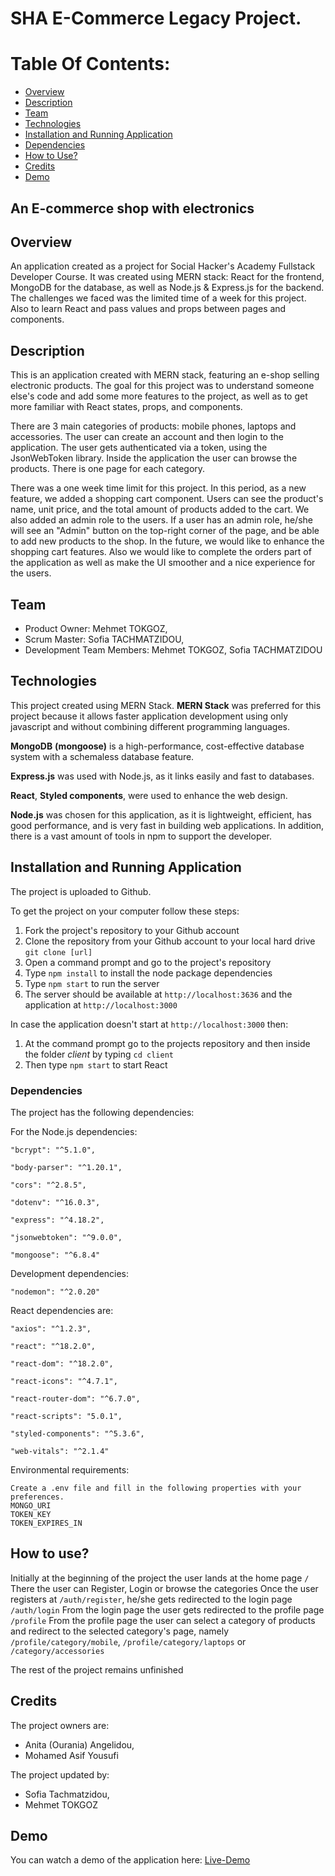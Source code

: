 # SHA E-Commerce Legacy Project.

# Table Of Contents:  
  - [Overview](#overview)
  - [Description](#description)
  - [Team](#team)
  - [Technologies](#technologies)
  - [Installation and Running Application](#installation-and-running-application)
  - [Dependencies](#dependencies)
  - [How to Use?](#how-to-use)
  - [Credits](#credits)
  - [Demo](#demo)

## An E-commerce shop with electronics

## Overview
An application created as a project for Social Hacker's Academy Fullstack Developer Course.
It was created using MERN stack: React for the frontend, MongoDB for the database, as well as Node.js & Express.js for the backend.
The challenges we faced was the limited time of a week for this project. Also to learn React and pass values and props between pages and components. 

## Description
This is an application created with MERN stack, featuring an e-shop selling electronic products. The goal for this project was to understand someone else's code and add some more features to the project, as well as to get more familiar with React states, props, and components.

There are 3 main categories of products: mobile phones, laptops and accessories. 
The user can create an account and then login to the application.
The user gets authenticated via a token, using the JsonWebToken library.
Inside the application the user can browse the products. There is one page for each category.

There was a one week time limit for this project. In this period, as a new feature, we added a shopping cart component. Users can see the product's name, unit price, and the total amount of products added to the cart. We also added an admin role to the users. If a user has an admin role, he/she will see an "Admin" button on the top-right corner of the page, and be able to add new products to the shop. In the future, we would like to enhance the shopping cart features. Also we would like to complete the orders part of the application as well as make the UI smoother and a nice experience for the users.  
  
## Team  
  
- Product Owner: Mehmet TOKGOZ,
- Scrum Master: Sofia TACHMATZIDOU,
- Development Team Members: Mehmet TOKGOZ, Sofia TACHMATZIDOU  

## Technologies

This project created using MERN Stack. **MERN Stack** was preferred for this project because it allows faster application development using only javascript and without combining different programming languages.  

   **MongoDB** **(mongoose)** is a high-performance, cost-effective database system with a schemaless database feature.  

   **Express.js** was used with Node.js, as it links easily and fast to databases.  

   **React**, **Styled components**, were used to enhance the web design.  

   **Node.js** was chosen for this application, as it is lightweight, efficient, has good performance, and is very fast in building web applications. In addition, there is a vast amount of tools in npm to support the developer.

 
## Installation and Running Application

The project is uploaded to Github.

To get the project on your computer follow these steps:
1. Fork the project's repository to your Github account
2. Clone the repository from your Github account to your local hard drive `git clone [url]`
3. Open a command prompt and go to the project's repository
4. Type `npm install` to install the node package dependencies
5. Type `npm start` to run the server
6. The server should be available at `http://localhost:3636` and the application at `http://localhost:3000`

In case the application doesn't start at `http://localhost:3000` then:
1. At the command prompt go to the projects repository and then inside the folder *client* by typing `cd client`
2. Then type `npm start` to start React

### Dependencies

The project has the following dependencies:

For the Node.js dependencies:  

    "bcrypt": "^5.1.0",  
    
    "body-parser": "^1.20.1",  
    
    "cors": "^2.8.5",  
    
    "dotenv": "^16.0.3",  
    
    "express": "^4.18.2",  
    
    "jsonwebtoken": "^9.0.0",  
    
    "mongoose": "^6.8.4"  
    

 Development dependencies:  
 
    "nodemon": "^2.0.20"  
    

React dependencies are:  

    "axios": "^1.2.3",  
    
    "react": "^18.2.0",  
    
    "react-dom": "^18.2.0",  
    
    "react-icons": "^4.7.1",  
    
    "react-router-dom": "^6.7.0",  
    
    "react-scripts": "5.0.1",  
    
    "styled-components": "^5.3.6",  
    
    "web-vitals": "^2.1.4"  
    

Environmental requirements:  

    Create a .env file and fill in the following properties with your preferences.
    MONGO_URI
    TOKEN_KEY
    TOKEN_EXPIRES_IN

## How to use?
Initially at the beginning of the project the user lands at the home page `/`
There the user can Register, Login or browse the categories
Once the user registers at `/auth/register`, he/she gets redirected to the login page `/auth/login`
From the login page the user gets redirected to the profile page `/profile` 
From the profile page the user can select a category of products and redirect to the selected category's page, namely `/profile/category/mobile`, `/profile/category/laptops` or `/category/accessories`

The rest of the project remains unfinished

## Credits
The project owners are:
- Anita (Ourania) Angelidou,
- Mohamed Asif Yousufi
  
The project updated by:
- Sofia Tachmatzidou,
- Mehmet TOKGOZ

## Demo

You can watch a demo of the application here: [Live-Demo](https://vimeo.com/807678443/16dc0e10eb)





 
